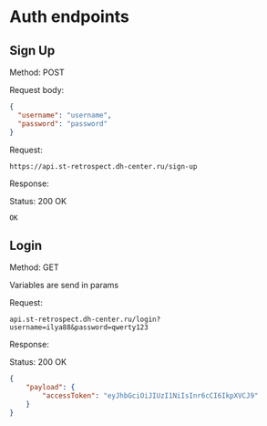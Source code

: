 # Auth endpoints

## Sign Up

Method: POST

Request body: 
```json
{
  "username": "username",
  "password": "password"
}
```

Request:
```http request
https://api.st-retrospect.dh-center.ru/sign-up
```

Response:

Status: 200 OK
```
OK
```

## Login

Method: GET

Variables are send in params 

Request:
```http request
api.st-retrospect.dh-center.ru/login?username=ilya88&password=qwerty123
```

Response:

Status: 200 OK
```json
{
    "payload": {
        "accessToken": "eyJhbGciOiJIUzI1NiIsInr6cCI6IkpXVCJ9"
    }
}
```
